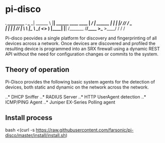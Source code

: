 # pi-disco

__________.__          ________  .__
\______   \__|         \______ \ |__| ______ ____  ____
 |     ___/  |  ______  |    |  \|  |/  ___// ___\/  _ \
 |    |   |  | /_____/  |    \   \  |\___ \  \__(  <_> )
 |____|   |__|         /_______  /__/____  >\___  >____/
                               \/        \/     \/

Pi-disco peovides a single platform for discovery and fingerprinting of all devices across a network. Once devices are discovered and profiled the resulting device is programmed into an SRX firewall using a dynamic REST API without the need for configuration changes or commits to the system. 

## Theory of operation

Pi-Disco provides the following basic system agents for the detection of devices, both static and dynamic on the network across the network. 

..* DHCP Sniffer 
..* RADIUS Server
..* HTTP UserAgent detection
..* ICMP/PING Agent
..* Juniper EX-Series Polling agent

## Install process
bash <(curl -s https://raw.githubusercontent.com/farsonic/pi-disco/master/install/install.sh)




